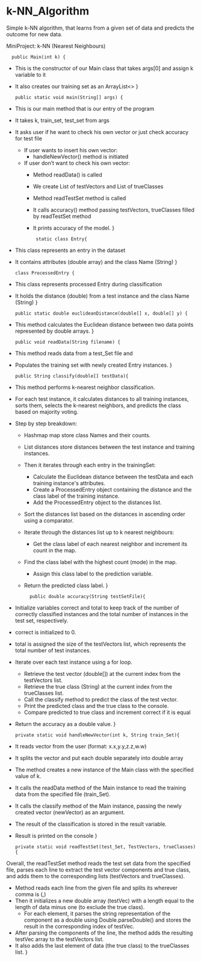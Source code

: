 # k-NN_Algorithm
Simple k-NN algorithm, that learns from a given set of data and predicts the outcome for new data.

MiniProject: k-NN (Nearest Neighbours)

      public Main(int k) {
* This is the constructor of our Main class that takes args[0] and assign k variable to it
* It also creates our training set as an ArrayList<>
}

      public static void main(String[] args) {
* This is our main method that is our entry of the program 
* It takes k, train_set, test_set from args
* It asks user if he want to check his own vector or just check accuracy for test file 
    * If user wants to insert his own vector: 
        * handleNewVector() method is initiated 
    * If user don’t want to check his own vector: 
        * Method readData() is called
        * We create List of testVectors and List of trueClasses 
        * Method readTestSet method is called
        * It calls accuracy() method passing testVectors, trueClasses filled by readTestSet method
        * It prints accuracy of the model.
}

               static class Entry{
* This class represents an entry in the dataset
* It contains attributes (double array) and the class Name (String)
}

      class ProcessedEntry {
* This class represents processed Entry during classification 
* It holds the distance (double) from a test instance and the class Name (String)
}

      public static double euclideanDistance(double[] x, double[] y) {
* This method calculates the Euclidean distance between two data points represented by double arrays.
}

      public void readData(String filename) {
* This method reads data from a test_Set file and 
* Populates the training set with newly created Entry instances. 
}

      public String classify(double[] testData){
* This method performs k-nearest neighbor classification.
* For each test instance, it calculates distances to all training instances, sorts them, selects the k-nearest neighbors, and predicts the class based on majority voting.

* Step by step breakdown: 
    * Hashmap map store class Names and their counts.
    * List<ProcessedEntry> distances store distances between the test instance and training instances.
    * Then it iterates through each entry in the trainingSet: 
        * Calculate the Euclidean distance between the testData and each training instance's attributes.
        * Create a ProcessedEntry object containing the distance and the class label of the training instance.
        * Add the ProcessedEntry object to the distances list.
    * Sort the distances list based on the distances in ascending order using a comparator.
    * Iterate through the distances list up to k nearest neighbours: 
        * Get the class label of each nearest neighbor and increment its count in the map.
    * Find the class label with the highest count (mode) in the map.
        * Assign this class label to the prediction variable.
    * Return the predicted class label.
}

            public double accuracy(String testSetFile){
* Initialize variables correct and total to keep track of the number of correctly classified instances and the total number of instances in the test set, respectively.
* correct is initialized to 0.
* total is assigned the size of the testVectors list, which represents the total number of test instances.
* Iterate over each test instance using a for loop.
    * Retrieve the test vector (double[]) at the current index from the testVectors list.
    * Retrieve the true class (String) at the current index from the trueClasses list.
    * Call the classify method to predict the class of the test vector.
    * Print the predicted class and the true class to the console.
    * Compare predicted to true class and increment correct if it is equal
* Return the accuracy as a double value.
}

      private static void handleNewVector(int k, String train_Set){
* It reads vector from the user (format: x.x,y.y,z.z,w.w)
* It splits the vector and put each double separately into double array
* The method creates a new instance of the Main class with the specified value of k.
* It calls the readData method of the Main instance to read the training data from the specified file (train_Set).
* It calls the classify method of the Main instance, passing the newly created vector (newVector) as an argument.
* The result of the classification is stored in the result variable.
* Result is printed on the console 
}

      private static void readTestSet(test_Set, TestVectors, trueClasses) {
Overall, the readTestSet method reads the test set data from the specified file, parses each line to extract the test vector components and true class, and adds them to the corresponding lists (testVectors and trueClasses).

* Method reads each line from the given file and splits its wherever comma is (,)
* Then it initializes a new double array (testVec) with a length equal to the length of data minus one (to exclude the true class).
    * For each element, it parses the string representation of the component as a double using Double.parseDouble() and stores the result in the corresponding index of testVec.
* After parsing the components of the line, the method adds the resulting testVec array to the testVectors list.
* It also adds the last element of data (the true class) to the trueClasses list.
}
